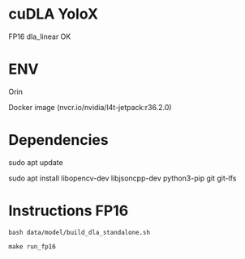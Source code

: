 # cuDLA YoloX


FP16 dla_linear OK


# ENV


Orin


Docker image (nvcr.io/nvidia/l4t-jetpack:r36.2.0)


# Dependencies


sudo apt update


sudo apt install libopencv-dev libjsoncpp-dev python3-pip git git-lfs


# Instructions FP16


`bash data/model/build_dla_standalone.sh`

`make run_fp16`